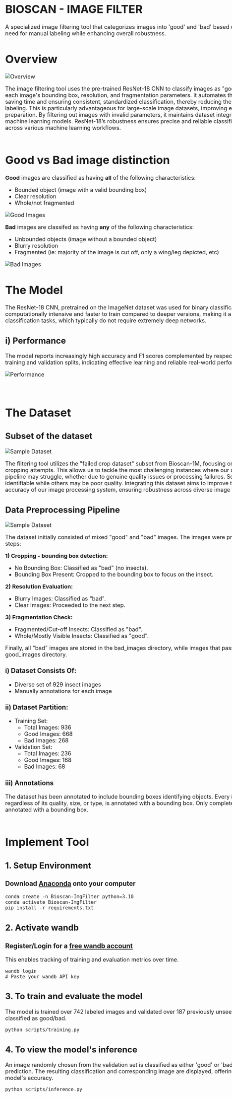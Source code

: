 <div style="width: 1000px; font-size: 18px;"

#
# BIOSCAN - IMAGE FILTER
A specialized image filtering tool that categorizes images into 'good' and 'bad' based on insect visibility, reducing the need for manual labeling while enhancing overall robustness.


# Overview 
![Overview](./images/overview.png)

The image filtering tool uses the pre-trained ResNet-18 CNN to classify images as "good" or "bad" by evaluating each image's bounding box, resolution, and fragmentation parameters. It automates the image annotation process, saving time and ensuring consistent, standardized classification, thereby reducing the need for manual dataset labeling. This is particularly advantageous for large-scale image datasets, improving efficiency and accuracy in data preparation. By filtering out images with invalid parameters, it maintains dataset integrity, crucial for training reliable machine learning models. ResNet-18’s robustness ensures precise and reliable classification, making it valuable across various machine learning workflows.
<br><br>

# Good vs Bad image distinction

**Good** images are classified as having **all** of the following characteristics:
- Bounded object (image with a valid bounding box)
- Clear resolution 
- Whole/not fragmented

![Good Images](./images/good_imgs.png)

**Bad** images are classifed as having **any** of the following characteristics:
- Unbounded objects (image without a bounded object) 
- Blurry resolution
- Fragmented (ie: majority of the image is cut off, only a wing/leg depicted, etc)

![Bad Images](./images/bad_imgs.png)


# The Model

The ResNet-18 CNN, pretrained on the ImageNet dataset was used for binary classification. ResNet-18 is less computationally intensive and faster to train compared to deeper versions, making it a suitable choice for binary classification tasks, which typically do not require extremely deep networks. 

## i) Performance 
The model reports increasingly high accuracy and F1 scores complemented by respectively low losses for both the training and validation splits, indicating effective learning and reliable real-world performance.  

![Performance](./images/performance.png)

<br>

# The Dataset


## Subset of the dataset
![Sample Dataset](./images/sample_dataset.png)

The filtering tool utilizes the "failed crop dataset" subset from Bioscan-1M, focusing on images that failed initial cropping attempts. This allows us to tackle the most challenging instances where our current image processing pipeline may struggle, whether due to genuine quality issues or processing failures. Some images may be easily identifiable while others may be poor quality. Integrating this dataset aims to improve the overall performance and accuracy of our image processing system, ensuring robustness across diverse image types and conditions. 

## Data Preprocessing Pipeline
![Sample Dataset](./images/data_preprocessing.png)

The dataset initially consisted of mixed "good" and "bad" images. The images were processed through the following steps:

**1) Cropping - bounding box detection:**

- No Bounding Box: Classified as "bad" (no insects).
- Bounding Box Present: Cropped to the bounding box to focus on the insect.

**2) Resolution Evaluation:**

- Blurry Images: Classified as "bad".
- Clear Images: Proceeded to the next step.

**3) Fragmentation Check:**

- Fragmented/Cut-off Insects: Classified as "bad".
- Whole/Mostly Visible Insects: Classified as "good".

Finally, all "bad" images are stored in the bad_images directory, while images that passed all checks are stored in the good_images directory.

### i) Dataset Consists Of:
- Diverse set of 929 insect images
- Manually annotations for each image

### ii) Dataset Partition:
  - Training Set:
    - Total Images: 936
    - Good Images: 668
    - Bad Images: 268
  - Validation Set:
    - Total Images: 236
    - Good Images: 168
    - Bad Images: 68

### iii) Annotations 
The dataset has been annotated to include bounding boxes identifying objects. Every image containing any object, regardless of its quality, size, or type, is annotated with a bounding box. Only completely empty dish images are not annotated with a bounding box. 
<br><br>

# Implement Tool

## 1. Setup Environment 
### Download [Anaconda](https://www.anaconda.com/download) onto your computer 
```shell
conda create -n Bioscan-ImgFilter python=3.10
conda activate Bioscan-ImgFilter
pip install -r requirements.txt 
```

## 2. Activate wandb
### Register/Login for a [free wandb account](https://wandb.ai/site)
This enables tracking of training and evaluation metrics over time.
```shell
wandb login
# Paste your wandb API key
```

## 3. To train and evaluate the model
The model is trained over 742 labeled images and validated over 187 previously unseen images that have been classified as good/bad. 
```
python scripts/training.py
```

## 4. To view the model's inference
An image randomly chosen from the validation set is classified as either 'good' or 'bad' based on the model's prediction. The resulting classification and corresponding image are displayed, offering visual confirmation of the model's accuracy.
```
python scripts/inference.py
```

</div>
